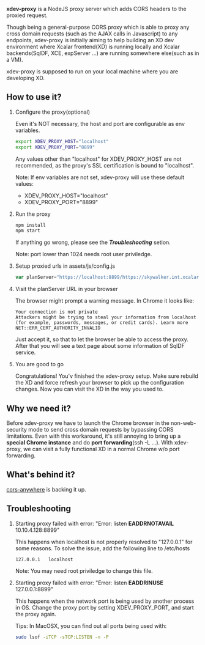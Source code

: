 **xdev-proxy**
is a NodeJS proxy server which adds CORS headers to the proxied request.

Though being a general-purpose CORS proxy which is able to proxy any cross domain requests
(such as the AJAX calls in Javascript) to any endpoints, xdev-proxy is initially aiming
to help building an XD dev environment where Xcalar frontend(XD) is running locally
and Xcalar backends(SqlDF, XCE, expServer ...) are running somewhere else(such as in a VM).

xdev-proxy is supposed to run on your local machine where you are developing XD.

## How to use it?
1. Configure the proxy(optional)

    Even it's NOT necessary, the host and port are configurable as env variables.
    ```bash
    export XDEV_PROXY_HOST="localhost"
    export XDEV_PROXY_PORT="8899"
    ```
    Any values other than "localhost" for XDEV_PROXY_HOST are not recommended, as the proxy's SSL certification is bound to "localhost".

    Note: If env variables are not set, xdev-proxy will use these default values:
    * XDEV_PROXY_HOST="localhost"
    * XDEV_PROXY_PORT="8899"

2. Run the proxy
    ```bash
    npm install
    npm start
    ```
    If anything go wrong, please see the ***Troubleshooting*** setion.

    Note: port lower than 1024 needs root user priviledge.

3. Setup proxied urls in assets/js/config.js
    ```javascript
    var planServer="https://localhost:8899/https://skywalker.int.xcalar.com:8443/sql";
    ```

4. Visit the planServer URL in your browser

    The browser might prompt a warning message. In Chrome it looks like:
    ```
    Your connection is not private
    Attackers might be trying to steal your information from localhost (for example, passwords, messages, or credit cards). Learn more
    NET::ERR_CERT_AUTHORITY_INVALID
    ```
    Just accept it, so that to let the browser be able to access the proxy. After that you will see a text page about some information of SqlDF service.

5. You are good to go

    Congratulations! You'v finished the xdev-proxy setup. Make sure rebuild the XD and force refresh your browser to pick up the configuration changes. Now you can visit the XD in the way you used to.

## Why we need it?
Before xdev-proxy we have to launch the Chrome browser in the non-web-security mode to send cross domain requests by bypassing CORS limitations. Even with this workaround, it's still annoying to bring up a **special Chrome instance** and do **port forwarding**(ssh -L ...). With xdev-proxy, we can visit a fully functional XD in a normal Chrome w/o port forwarding.

## What's behind it?
[cors-anywhere](https://github.com/Rob--W/cors-anywhere) is backing it up.

## Troubleshooting
1. Starting proxy failed with error: "Error: listen **EADDRNOTAVAIL** 10.10.4.128:8899"

    This happens when localhost is not properly resolved to "127.0.0.1" for some reasons. To solve the issue, add the following line to /etc/hosts
    ```
    127.0.0.1   localhost
    ```
    Note: You may need root priviledge to change this file.

2. Starting proxy failed with error: "Error: listen **EADDRINUSE** 127.0.0.1:8899"

    This happens when the network port is being used by another process in OS. Change the proxy port by setting XDEV_PROXY_PORT, and start the proxy again.

    Tips: In MacOSX, you can find out all ports being used with:
    ```bash
    sudo lsof -iTCP -sTCP:LISTEN -n -P
    ```